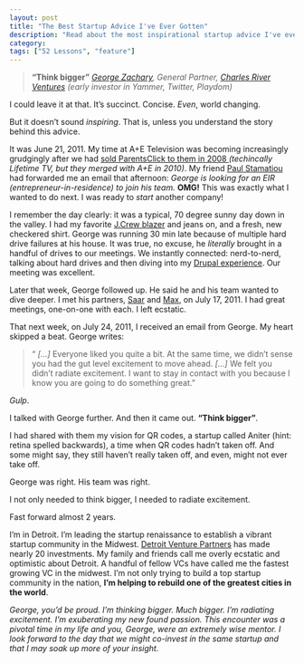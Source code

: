 ```yaml
---
layout: post
title: "The Best Startup Advice I've Ever Gotten"
description: "Read about the most inspirational startup advice I've ever gotten and how it changed my path in life, leading me to Detroit."
category:
tags: ["52 Lessons", "feature"]
---
```


> **“Think bigger”**
> <cite>[George Zachary](http://georgezachary.com/), General Partner, [Charles River Ventures](http://crv.com/) *(early investor in Yammer, Twitter, Playdom)*</cite>

I could leave it at that. It’s succinct. Concise. *Even*, world changing.

But it doesn’t sound *inspiring*. That is, unless you understand the story behind this advice.

It was June 21, 2011. My time at A+E Television was becoming increasingly grudgingly after we had [sold ParentsClick to them in 2008 ](https://www.google.com/search?q=parentsclick+acquistion) *(techincally Lifetime TV, but they merged with A+E in 2010)*. My friend [Paul Stamatiou][1] had forwarded me an email that afternoon: *George is looking for an EIR (entrepreneur-in-residence) to join his team.* **OMG!** This was exactly what I wanted to do next. I was ready to *start* another company!

I remember the day clearly: it was a typical, 70 degree sunny day down in the valley. I had my favorite [J.Crew blazer](http://www.jcrew.com/mens_feature/NewArrivals/sportcoatsandvests/PRDOVR~40336/40336.jsp) and jeans on, and a fresh, new checkered shirt. George was running 30 min late because of multiple hard drive failures at his house. It was true, no excuse, he *literally* brought in a handful of drives to our meetings. We instantly connected: nerd-to-nerd, talking about hard drives and then diving into my [Drupal experience](http://localhost:4000/drupal-code.html). Our meeting was excellent.

Later that week, George followed up. He said he and his team wanted to dive deeper. I met his partners, [Saar](http://www.crv.com/team/profile/saar-gur) and [Max](http://www.crv.com/team/profile/max-gazor), on July 17, 2011. I had great meetings, one-on-one with each. I left ecstatic.

That next week, on July 24, 2011, I received an email from George. My heart skipped a beat. George writes:

> “ *[…]* Everyone liked you quite a bit. At the same time, we didn’t sense you had the gut level excitement to move ahead. *[…]* We felt you didn’t radiate excitement. I want to stay in contact with you because I know you are going to do something great.”

*Gulp*.

I talked with George further. And then it came out. **“Think bigger”**.

I had shared with them my vision for QR codes, a startup called Aniter (hint: retina spelled backwards), a time when QR codes hadn’t taken off. And some might say, they still haven’t really taken off, and even, might not ever take off.

George was right. His team was right.

I not only needed to think bigger, I needed to radiate excitement.

Fast forward almost 2 years.

I’m in Detroit. I’m leading the startup renaissance to establish a vibrant startup community in the Midwest. [Detroit Venture Partners][2] has made nearly 20 investments. My family and friends call me overly ecstatic and optimistic about Detroit. A handful of fellow VCs have called me the fastest growing VC in the midwest. I’m not only trying to build a top startup community in the nation, **I’m helping to rebuild one of the greatest cities in the world**.

*George, you’d be proud. I’m thinking bigger. Much bigger. I’m radiating excitement. I’m exuberating my new found passion. This encounter was a pivotal time in my life and you, George, were an extremely wise mentor. I look forward to the day that we might co-invest in the same startup and that I may soak up more of your insight.*

[1]: http://paulstamatiou.com/
[2]: http://detroitventurepartners.com

